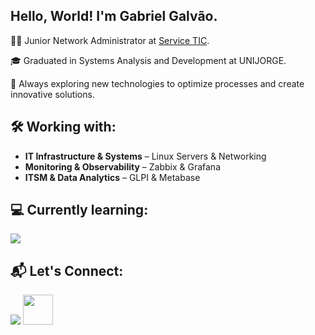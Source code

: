 ## Hello, World! I'm Gabriel Galvão.  

👨‍💻 Junior Network Administrator at [Service TIC](https://servicetic.com.br).

🎓 Graduated in Systems Analysis and Development at UNIJORGE.

🚀 Always exploring new technologies to optimize processes and create innovative solutions.

## 🛠️ Working with: 
- **IT Infrastructure & Systems** – Linux Servers & Networking 
- **Monitoring & Observability** – Zabbix & Grafana  
- **ITSM & Data Analytics** – GLPI & Metabase  

## 💻 Currently learning:
<div>
  <img src="https://skillicons.dev/icons?i=python,c,java,html,css,js&theme=light">
</div>

## 📬 Let's Connect:
<div> 
  <a href="https://www.linkedin.com/in/gabriel-galvao-g15/" target="_blank"> <img src="https://skillicons.dev/icons?i=linkedin"></a>
  <a href="https://www.behance.net/gabrielgalvao15" target="_blank"> <img width="48px" height="48px" src="https://cdn.worldvectorlogo.com/logos/behance-1.svg"></a>
</div>
